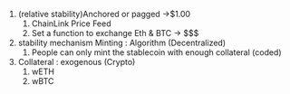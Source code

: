 1. (relative stability)Anchored or pagged ->$1.00
    1. ChainLink Price Feed
    2. Set a function to exchange Eth & BTC -> $$$
2.  stability mechanism Minting : Algorithm (Decentralized)
    1. People can only mint the stablecoin with enough collateral (coded)
3. Collateral : exogenous (Crypto)
    1. wETH
    2. wBTC
